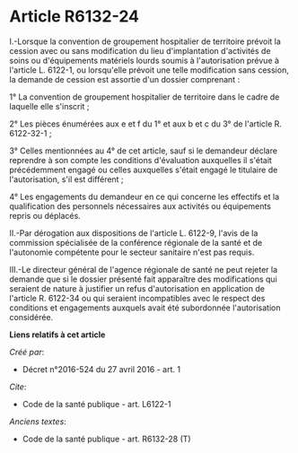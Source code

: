 # Article R6132-24

I.-Lorsque la convention de groupement hospitalier de territoire prévoit la cession avec ou sans modification du lieu
d'implantation d'activités de soins ou d'équipements matériels lourds soumis à l'autorisation prévue à l'article L. 6122-1,
ou lorsqu'elle prévoit une telle modification sans cession, la demande de cession est assortie d'un dossier comprenant : 

1° La convention de groupement hospitalier de territoire dans le cadre de laquelle elle s'inscrit ; 

2° Les pièces énumérées aux e et f du 1° et aux b et c du 3° de l'article R. 6122-32-1 ; 

3° Celles mentionnées au 4° de cet article, sauf si le demandeur déclare reprendre à son compte les conditions d'évaluation
auxquelles il s'était précédemment engagé ou celles auxquelles s'était engagé le titulaire de l'autorisation, s'il est
différent ; 

4° Les engagements du demandeur en ce qui concerne les effectifs et la qualification des personnels nécessaires aux activités
ou équipements repris ou déplacés. 

II.-Par dérogation aux dispositions de l'article L. 6122-9, l'avis de la commission spécialisée de la conférence régionale de
la santé et de l'autonomie compétente pour le secteur sanitaire n'est pas requis. 

III.-Le directeur général de l'agence régionale de santé ne peut rejeter la demande que si le dossier présenté fait
apparaître des modifications qui seraient de nature à justifier un refus d'autorisation en application de l'article R.
6122-34 ou qui seraient incompatibles avec le respect des conditions et engagements auxquels avait été subordonnée
l'autorisation considérée.

**Liens relatifs à cet article**

_Créé par_:

  - Décret n°2016-524 du 27 avril 2016 - art. 1

_Cite_:

  - Code de la santé publique - art. L6122-1

_Anciens textes_:

  - Code de la santé publique - art. R6132-28 (T)
